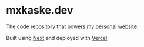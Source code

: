 # mxkaske.dev

The code repository that powers [my personal website](https://mxkaske.dev).

Built using [Next](https://nextjs.org) and deployed with [Vercel](https://vercel.com/home).
